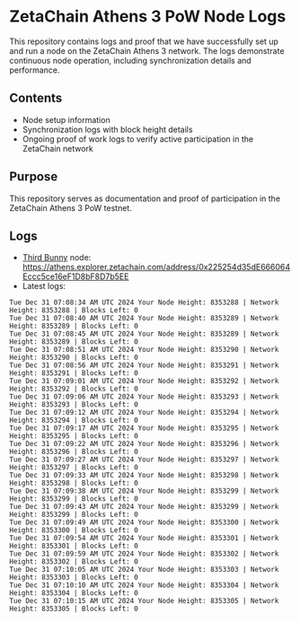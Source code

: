 # ZetaChain Athens 3 PoW Node Logs
This repository contains logs and proof that we have successfully set up and run a node on the ZetaChain Athens 3 network. The logs demonstrate continuous node operation, including synchronization details and performance.

## Contents
- Node setup information
- Synchronization logs with block height details
- Ongoing proof of work logs to verify active participation in the ZetaChain network

## Purpose
This repository serves as documentation and proof of participation in the ZetaChain Athens 3 PoW testnet.

## Logs

- [Third Bunny](https://thirdbunny.xyz/) node: https://athens.explorer.zetachain.com/address/0x225254d35dE666064Eccc5ce16eF1D8bF8D7b5EE
- Latest logs:
```
Tue Dec 31 07:08:34 AM UTC 2024 Your Node Height: 8353288 | Network Height: 8353288 | Blocks Left: 0
Tue Dec 31 07:08:40 AM UTC 2024 Your Node Height: 8353289 | Network Height: 8353289 | Blocks Left: 0
Tue Dec 31 07:08:45 AM UTC 2024 Your Node Height: 8353289 | Network Height: 8353289 | Blocks Left: 0
Tue Dec 31 07:08:51 AM UTC 2024 Your Node Height: 8353290 | Network Height: 8353290 | Blocks Left: 0
Tue Dec 31 07:08:56 AM UTC 2024 Your Node Height: 8353291 | Network Height: 8353291 | Blocks Left: 0
Tue Dec 31 07:09:01 AM UTC 2024 Your Node Height: 8353292 | Network Height: 8353292 | Blocks Left: 0
Tue Dec 31 07:09:06 AM UTC 2024 Your Node Height: 8353293 | Network Height: 8353293 | Blocks Left: 0
Tue Dec 31 07:09:12 AM UTC 2024 Your Node Height: 8353294 | Network Height: 8353294 | Blocks Left: 0
Tue Dec 31 07:09:17 AM UTC 2024 Your Node Height: 8353295 | Network Height: 8353295 | Blocks Left: 0
Tue Dec 31 07:09:22 AM UTC 2024 Your Node Height: 8353296 | Network Height: 8353296 | Blocks Left: 0
Tue Dec 31 07:09:27 AM UTC 2024 Your Node Height: 8353297 | Network Height: 8353297 | Blocks Left: 0
Tue Dec 31 07:09:33 AM UTC 2024 Your Node Height: 8353298 | Network Height: 8353298 | Blocks Left: 0
Tue Dec 31 07:09:38 AM UTC 2024 Your Node Height: 8353299 | Network Height: 8353299 | Blocks Left: 0
Tue Dec 31 07:09:43 AM UTC 2024 Your Node Height: 8353299 | Network Height: 8353299 | Blocks Left: 0
Tue Dec 31 07:09:49 AM UTC 2024 Your Node Height: 8353300 | Network Height: 8353300 | Blocks Left: 0
Tue Dec 31 07:09:54 AM UTC 2024 Your Node Height: 8353301 | Network Height: 8353301 | Blocks Left: 0
Tue Dec 31 07:09:59 AM UTC 2024 Your Node Height: 8353302 | Network Height: 8353302 | Blocks Left: 0
Tue Dec 31 07:10:05 AM UTC 2024 Your Node Height: 8353303 | Network Height: 8353303 | Blocks Left: 0
Tue Dec 31 07:10:10 AM UTC 2024 Your Node Height: 8353304 | Network Height: 8353304 | Blocks Left: 0
Tue Dec 31 07:10:15 AM UTC 2024 Your Node Height: 8353305 | Network Height: 8353305 | Blocks Left: 0
```
